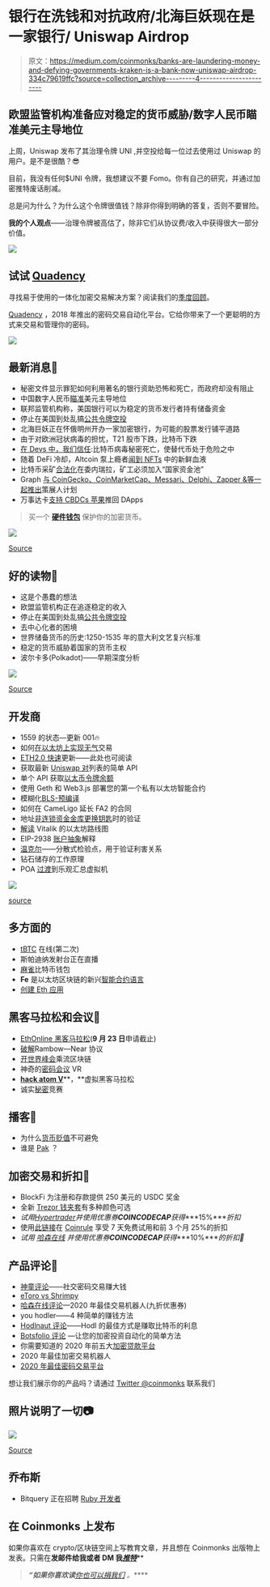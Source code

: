 # 银行在洗钱和对抗政府/北海巨妖现在是一家银行/ Uniswap Airdrop

> 原文：<https://medium.com/coinmonks/banks-are-laundering-money-and-defying-governments-kraken-is-a-bank-now-uniswap-airdrop-334c79619ffc?source=collection_archive---------4----------------------->

## 欧盟监管机构准备应对稳定的货币威胁/数字人民币瞄准美元主导地位

上周，Uniswap 发布了其治理令牌 UNI ,并空投给每一位过去使用过 Uniswap 的用户。是不是很酷？😎

目前，我没有任何$UNI 令牌，我想建议不要 Fomo。你有自己的研究，并通过加密推特废话削减。

总是问为什么？为什么这个令牌很值钱？除非你得到明确的答复，否则不要冒险。

**我的个人观点**——治理令牌被高估了，除非它们从协议费/收入中获得很大一部分价值。

![](img/7437328037e0b385e79e288f9d76ee48.png)

## 试试 [Quadency](https://blog.coincodecap.com/go/quadency)

寻找易于使用的一体化加密交易解决方案？阅读我们的[季度回顾](https://blog.coincodecap.com/quadency-review-a-crypto-trading-automation-platform)。

[Quadency](https://blog.coincodecap.com/go/quadency) ，2018 年推出的密码交易自动化平台。它给你带来了一个更聪明的方式来交易和管理你的密码。

[![](img/a349b2f91487132deb0a2c30dad110db.png)](https://quadency.com/?r=ea20aa360c45d1f5ad47a19a)

## 最新消息📰

*   秘密文件显示罪犯如何利用著名的银行资助恐怖和死亡，而政府却没有阻止
*   中国数字人民币[瞄准](https://www.reuters.com/article/us-china-pboc-yuan-digital/china-needs-first-mover-advantage-in-digital-currency-race-pboc-magazine-idUSKCN26C0NR)美元主导地位
*   联邦监管机构称，美国银行可以为稳定的货币发行者持有储备资金
*   停止在美国到处乱搞[公共令牌空投](https://www.coindesk.com/token-airdrops-icos-defi)
*   北海巨妖正在怀俄明州开办一家加密银行，为可能的股票发行铺平道路
*   由于对欧洲冠状病毒的担忧，T21 股市下跌，比特币下跌
*   [在 Devs 中，我们信任](https://cryptonews.com/exclusives/in-devs-we-trust-bitcoin-bugs-die-in-secret-leaving-altcoins-7762.htm):比特币病毒秘密死亡，使替代币处于危险之中
*   随着 DeFi 冷却，Altcoin 泵上瘾者[闻到 NFTs](https://cryptonews.com/news/cryptoverse-sets-its-eyes-on-rising-nfts-debating-if-they-re-7782.htm) 中的新鲜血液
*   比特币采矿[合法化](https://cryptonews.com/news/bitcoin-mining-legalized-in-venezuela-miners-must-join-natio-7795.htm)在委内瑞拉，矿工必须加入“国家资金池”
*   Graph [与 CoinGecko、CoinMarketCap、Messari、Delphi、Zapper &等一起推出](https://thegraph.com/blog/curator-program-launch)策展人计划
*   万事达卡[支持 CBDCs 苹果](/coinmonks/kraken-becomes-first-us-crypto-bank-mastercard-enabling-cbdcs-apple-pushing-back-on-dapps-b90670e36d28)推回 DApps

> 买一个 [**硬件钱包**](/coinmonks/the-best-cryptocurrency-hardware-wallets-of-2020-e28b1c124069) 保护你的加密货币。

![](img/7ad33caae734c2108f58a77cb43a329a.png)

[Source](https://twitter.com/lopp/status/1305923462913912832/photo/1)

## 好的读物📑

*   这是个愚蠢的想法
*   欧盟监管机构正在追逐稳定的收入
*   停止在美国到处乱搞[公共令牌空投](https://www.coindesk.com/token-airdrops-icos-defi)
*   去中心化者的困境
*   世界储备货币的历史:1250-1535 年的意大利文艺复兴标准
*   稳定的货币威胁着国家的货币主权
*   波尔卡多(Polkadot)——早期深度分析

![](img/c66ec5dcfe4aeb720b6e70d741681a24.png)

[Source](https://cimg.co/w/articles-attachments/3/5f6/5afdb330ca.jpg)

## 开发商

*   1559 的状态—更新 001🔥
*   如何[在以太坊上实现无气](/coinmonks/how-to-implement-gas-less-transactions-on-ethereum-9f9273d2f059)交易
*   [ETH2.0 快速](https://blog.ethereum.org/2020/09/22/eth2-quick-update-no-17/)更新——此处也可阅读
*   获取最新 [Uniswap 对](https://bitquery.io/blog/uniswap-pool-api)列表的简单 API
*   单个 API 获取[以太币令牌余额](https://bitquery.io/blog/etheruem-token-api)
*   使用 Geth 和 Web3.js 部署您的第一个私有以太坊智能合约
*   模糊化[BLS-预编译](/coinmonks/fuzzing-the-bls-precompiles-ba3728dec622)
*   如何在 CameLigo 延长 FA2 的合同
*   地址[非连锁资金金库更换钥匙](/coinmonks/address-verification-when-changing-keys-for-unchained-capital-vaults-268005e7563e)时的验证
*   [解读](/coinmonks/interpreting-vitaliks-ethereum-roadmap-5f506d783d1b) Vitalik 的以太坊路线图
*   EIP-2938 [账户抽象](https://hackmd.io/@SamWilsn/ryhxoGp4D)解释
*   [温克尔](https://www.benthamsgaze.org/2020/09/16/winkle-a-decentralised-checkpointing-for-proof-of-stake/)——分散式检验点，用于验证利害关系
*   钻石储存的工作原理
*   POA [过渡](https://ethresear.ch/t/poa-transition-to-optimistic-rollup-vm/7983)到乐观汇总虚拟机

![](img/d7bbcff51768c0656531f15ea2401c66.png)

[source](https://twitter.com/safetyth1rd/status/1305506037768699904)

## 多方面的

*   [tBTC](https://blog.keep.network/tbtc-the-safe-way-to-use-bitcoin-in-defi-is-live-on-tbtc-network-de2bb8b6eaf7) 在线(第二次)
*   斯帕迪纳发射台正在直播
*   [麻雀](https://www.sparrowwallet.com/)比特币钱包
*   **Fe** 是以太坊区块链的新兴[智能合约语言](https://github.com/ethereum/fe)
*   [创建 Eth 应用](https://github.com/PaulRBerg/create-eth-app)

## 黑客马拉松和会议👷

*   [EthOnline 黑客马拉松](https://www.ethonline.org/)(**9 月 23 日**申请截止)
*   [破解](https://near.org/rainbow/)Rambow—Near 协议
*   [开世界峰会](https://www.onflow.org/open-world-summit)乘流区块链
*   神奇的[密码会议](https://btcm.co/reserve-currencies-1/) VR
*   [**hack atom V**](https://hackatomv.devpost.com/)**，**虚拟黑客马拉松
*   诚实[秘密](https://underhanded.soliditylang.org/)竞赛

## 播客💽

*   为什么[货币贬值](https://art19.com/shows/late-confirmation/episodes/eaf98b68-2e9a-4f69-be8a-4a438f333ac4)不可避免
*   谁是 [Pak](https://thecontrol.co/who-is-pak-e89b12b0f0af) ？

## 加密交易和折扣🔖

*   BlockFi 为注册和存款提供 250 美元的 USDC 奖金
*   全新 [Trezor 钱夹套](https://shop.trezor.io/?offer_id=10&aff_id=5199)有多种颜色可选
*   *试用*[*Hypertrader*](https://hypertrader.app/?utm_soruce=coinmonks)*并使用优惠券****COINCODECAP****获得****15%****折扣*
*   使用[此链接](https://webapp.coinrule.io/coupon/coinmonks-7-25-3-e2bf6c60e795407381edf98d1a174ac2?fp_ref=coincodecap)在 [Coinrule](https://webapp.coinrule.io/coupon/coinmonks-7-25-3-e2bf6c60e795407381edf98d1a174ac2?fp_ref=coincodecap) 享受 7 天免费试用和前 3 个月 25%的折扣
*   *试用* [*哈森在线*](https://www.haasonline.com/?ref=11087) *并使用优惠券****COINCODECAP****获得****10%****的折扣👏*

## 产品评论📙

*   [神童评论](https://blog.coincodecap.com/wunderbit-review)——社交密码交易赚大钱
*   [eToro vs Shrimpy](https://blog.coincodecap.com/etoro-vs-shrimpy)
*   [哈森在线评论](https://blog.coincodecap.com/haasonline-review)—2020 年最佳交易机器人(九折优惠券)
*   you hodler——4 种简单的赚钱方法
*   [Hodlnaut 评论](https://blog.coincodecap.com/hodlnaut-review)——Hodl 的最佳方式是赚取比特币的利息
*   [Botsfolio 评论](https://blog.coincodecap.com/botsfolio-review-automate-crypto-investment) —让您的加密投资自动化的简单方法
*   你需要知道的 2020 年前五大[加密贷款平台](https://blog.coincodecap.com/top-5-crypto-lending-platforms)
*   2020 年最佳加密交易机器人
*   [2020 年最佳密码交易平台](/coinmonks/the-best-crypto-trading-platforms-in-2020-the-definitive-guide-updated-c72f8b874555)

想让我们展示你的产品吗？请通过 [Twitter @coinmonks](https://twitter.com/coinmonks) 联系我们

## 照片说明了一切📷

![](img/5c3c6b1e2c0d9359cfcf004fe5aa17ae.png)

[Source](https://www.reddit.com/r/Bitcoin/comments/iuqmiy/paving_bitcoins_adoption/)

## 乔布斯

*   Bitquery 正在招聘 [Ruby 开发者](https://angel.co/company/bitquery/jobs)

## 在 Coinmonks 上发布

如果你喜欢在 crypto/区块链空间上写教育文章，并且想在 Coinmonks 出版物上发表。只需在**发邮件给我或者 DM 我**[***推特***](https://twitter.com/coinmonks)**

> ***“如果你喜欢读*[](https://medium.com/coinmonks)**[*你也可以捐我们*](/coinmonks/monks-need-your-help-7440418d67ec) *。*****